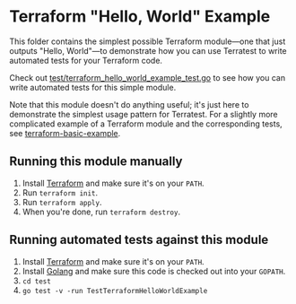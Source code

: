 # Terraform "Hello, World" Example

This folder contains the simplest possible Terraform module—one that just outputs "Hello, World"—to demonstrate how you 
can use Terratest to write automated tests for your Terraform code. 

Check out [test/terraform_hello_world_example_test.go](https://github.com/terraform-modules-krish/terratest/blob/v0.26.0/test/terraform_hello_world_example_test.go) to see how you can 
write automated tests for this simple module.

Note that this module doesn't do anything useful; it's just here to demonstrate the simplest usage pattern for
Terratest. For a slightly more complicated example of a Terraform module and the corresponding tests, see
[terraform-basic-example](https://github.com/terraform-modules-krish/terratest/blob/v0.26.0/examples/terraform-basic-example).




## Running this module manually

1. Install [Terraform](https://www.terraform.io/) and make sure it's on your `PATH`.
1. Run `terraform init`.
1. Run `terraform apply`.
1. When you're done, run `terraform destroy`.




## Running automated tests against this module

1. Install [Terraform](https://www.terraform.io/) and make sure it's on your `PATH`.
1. Install [Golang](https://golang.org/) and make sure this code is checked out into your `GOPATH`.
1. `cd test`
1. `go test -v -run TestTerraformHelloWorldExample`